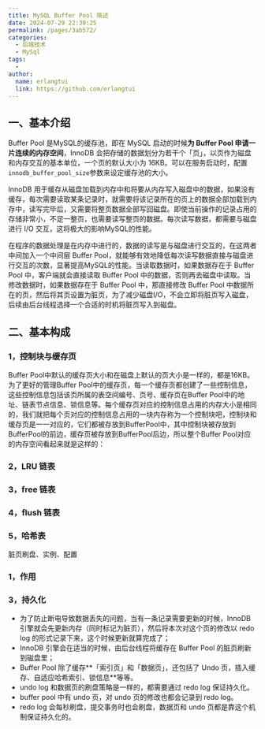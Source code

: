 ```yaml
---
title: MySQL Buffer Pool 简述
date: 2024-07-29 22:39:25
permalink: /pages/3ab572/
categories:
  - 后端技术
  - MySql
tags:
  - 
author: 
  name: erlangtui
  link: https://github.com/erlangtui
---
```


## 一、基本介绍

Buffer Pool 是MySQL的缓存池，即在 MySQL 启动的时候**为 Buffer Pool 申请一片连续的内存空间**，InnoDB 会把存储的数据划分为若干个「页」，以页作为磁盘和内存交互的基本单位，一个页的默认大小为 16KB。可以在服务启动时，配置`innodb_buffer_pool_size`参数来设定缓存池的大小。

InnoDB 用于缓存从磁盘加载到内存中和将要从内存写入磁盘中的数据，如果没有缓存，每次需要读取某条记录时，就需要将该记录所在的页上的数据全部加载到内存中，读写完毕后，又需要将整页数据全部写回磁盘。即使当前操作的记录占用的存储非常小，不足一整页，也需要读写整页的数据。每次读写数据，都需要与磁盘进行 I/O 交互，这将极大的影响MySQL的性能。

在程序的数据处理是在内存中进行的，数据的读写是与磁盘进行交互的，在这两者中间加入一个中间层 Buffer Pool，就能够有效地降低每次读写数据直接与磁盘进行交互的次数，显著提高MySQL的性能。当读取数据时，如果数据存在于 Buffer Pool 中，客户端就会直接读取 Buffer Pool 中的数据，否则再去磁盘中读取。当修改数据时，如果数据存在于 Buffer Pool 中，那直接修改 Buffer Pool 中数据所在的页，然后将其页设置为脏页，为了减少磁盘I/O，不会立即将脏页写入磁盘，后续由后台线程选择一个合适的时机将脏页写入到磁盘。

## 二、基本构成
### 1，控制块与缓存页

Buffer Pool中默认的缓存⻚大小和在磁盘上默认的⻚大小是一样的，都是16KB。为了更好的管理Buffer Pool中的缓存⻚，每一个缓存⻚都创建了一些控制信息，这些控制信息包括该⻚所属的表空间编号、⻚号、缓存⻚在Buffer Pool中的地址、链表节点信息、锁信息等。每个缓存⻚对应的控制信息占用的内存大小是相同的，我们就把每个⻚对应的控制信息占用的一块内存称为一个控制块吧，控制块和缓存⻚是一一对应的，它们都被存放到BufferPool中，其中控制块被存放到BufferPool的前边，缓存⻚被存放到BufferPool后边，所以整个Buffer Pool对应的内存空间看起来就是这样的：

### 2，LRU 链表

### 3，free 链表

### 4，flush 链表

### 5，哈希表

脏页刷盘、实例、配置

### 1，作用
### 3，持久化
* 为了防止断电导致数据丢失的问题，当有一条记录需要更新的时候，InnoDB 引擎就会先更新内存（同时标记为脏页），然后将本次对这个页的修改以 redo log 的形式记录下来，这个时候更新就算完成了；
* InnoDB 引擎会在适当的时候，由后台线程将缓存在 Buffer Pool 的脏页刷新到磁盘里；
* Buffer Pool 除了缓存**「索引页」和「数据页」，还包括了 Undo 页，插入缓存、自适应哈希索引、锁信息**等等。
* undo log 和数据页的刷盘策略是一样的，都需要通过 redo log 保证持久化。
* buffer pool 中有 undo 页，对 undo 页的修改也都会记录到 redo log。
* redo log 会每秒刷盘，提交事务时也会刷盘，数据页和 undo 页都是靠这个机制保证持久化的。